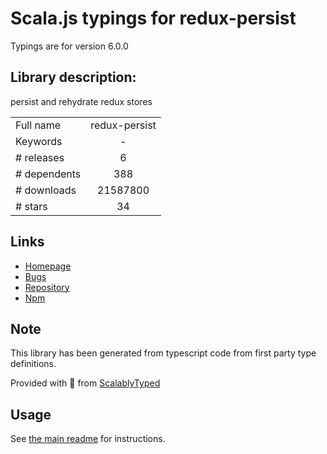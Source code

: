 
# Scala.js typings for redux-persist

Typings are for version 6.0.0

## Library description:
persist and rehydrate redux stores

|                    |                 |
| ------------------ | :-------------: |
| Full name          | redux-persist |
| Keywords           | - |
| # releases         | 6 |
| # dependents       | 388 |
| # downloads        | 21587800 |
| # stars            | 34 |

## Links
- [Homepage](https://github.com/rt2zz/redux-persist#readme)
- [Bugs](https://github.com/rt2zz/redux-persist/issues)
- [Repository](https://github.com/rt2zz/redux-persist)
- [Npm](https://www.npmjs.com/package/redux-persist)
    


## Note
This library has been generated from typescript code from first party type definitions.

Provided with :purple_heart: from [ScalablyTyped](https://github.com/oyvindberg/ScalablyTyped)

## Usage
See [the main readme](../../readme.md) for instructions.


